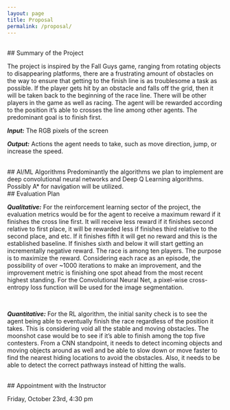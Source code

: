 ```yaml
---
layout: page
title: Proposal
permalink: /proposal/
---
```




<br />
## Summary of the Project


The project is inspired by the Fall Guys game, ranging from rotating objects to disappearing platforms, there are a frustrating amount of obstacles on the way to ensure that getting to the finish line is as troublesome a task as possible. If the player gets hit by an obstacle and falls off the grid, then it will be taken back to the beginning of the race line. There will be other players in the game as well as racing. The agent will be rewarded according to the position it’s able to crosses the line among other agents. The predominant goal is to finish first. 

***Input:***
The RGB pixels of the screen 

***Output:***
Actions the agent needs to take, such as move direction, jump, or increase the speed. 





<br />
## AI/ML Algorithms 
Predominantly the algorithms we plan to implement are deep convolutional neural networks and Deep Q Learning algorithms. Possibly A* for navigation will be utilized. 







<br />
## Evaluation Plan
    
    
***Qualitative:***
For the reinforcement learning sector of the project, the evaluation metrics would be for the agent to receive a maximum reward if it finishes the cross line first. It will receive less reward if it finishes second relative to first place, it will be rewarded less if finishes third relative to the second place, and etc. If it finishes fifth it will get no reward and this is the established baseline. If finishes sixth and below it will start getting an incrementally negative reward. The race is among ten players. The purpose is to maximize the reward. Considering each race as an episode, the possibility of over ~1000 iterations to make an improvement, and the improvement metric is finishing one spot ahead from the most recent highest standing. For the Convolutional Neural Net, a pixel-wise cross-entropy loss function will be used for the image segmentation. 

<br />
    
***Quantitative:***
For the RL algorithm, the initial sanity check is to see the agent being able to eventually finish the race regardless of the position it takes. This is considering void all the stable and moving obstacles. The moonshot case would be to see if it’s able to finish among the top five contesters. From a CNN standpoint, it needs to detect incoming objects and moving objects around as well and be able to slow down or move faster to find the nearest hiding locations to avoid the obstacles. Also, it needs to be able to detect the correct pathways instead of hitting the walls. 




<br />
## Appointment with the Instructor

Friday, October 23rd, 4:30 pm
